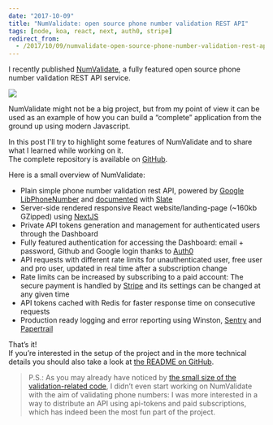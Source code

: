 ```yaml
---
date: "2017-10-09"
title: "NumValidate: open source phone number validation REST API"
tags: [node, koa, react, next, auth0, stripe]
redirect_from:
  - /2017/10/09/numvalidate-open-source-phone-number-validation-rest-api/
---
```


I recently published [NumValidate](https://numvalidate.com), a fully featured open source phone number validation REST API service.

![](https://github.com/mmazzarolo/numvalidate/raw/master/.github/website-screenshot.png)

NumValidate might not be a big project, but from my point of view it can be used as an example of how you can build a “complete” application from the ground up using modern Javascript.

In this post I'll try to highlight some features of NumValidate and to share what I learned while working on it.  
The complete repository is available on [GitHub](https://github.com/mmazzarolo/numvalidate).

Here is a small overview of NumValidate:

- Plain simple phone number validation rest API, powered by [Google LibPhoneNumber](https://github.com/googlei18n/libphonenumber) and [documented](https://github.com/mmazzarolo/numvalidate-docs) with [Slate](https://github.com/lord/slate)
- Server-side rendered responsive React website/landing-page (~160kb GZipped) using [NextJS](https://github.com/zeit/next.js/)
- Private API tokens generation and management for authenticated users through the Dashboard
- Fully featured authentication for accessing the Dashboard: email + password, Github and Google login thanks to [Auth0](https://auth0.com/)
- API requests with different rate limits for unauthenticated user, free user and pro user, updated in real time after a subscription change
- Rate limits can be increased by subscribing to a paid account: The secure payment is handled by [Stripe](https://stripe.com) and its settings can be changed at any given time
- API tokens cached with Redis for faster response time on consecutive requests
- Production ready logging and error reporting using Winston, [Sentry](https://sentry.io) and [Papertrail](https://papertrailapp.com/)

That’s it!  
If you’re interested in the setup of the project and in the more technical details you should also take a look at [the README on GitHub](https://github.com/mmazzarolo/numvalidate).

> P.S.: As you may already have noticed by [the small size of the validation-related code](https://github.com/mmazzarolo/numvalidate/blob/master/server/routes/api.js), I didn’t even start working on NumValidate with the aim of validating phone numbers: I was more interested in a way to distribute an API using api-tokens and paid subscriptions, which has indeed been the most fun part of the project.
